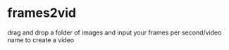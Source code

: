 # frames2vid
drag and drop a folder of images and input your frames per second/video name to create a video
